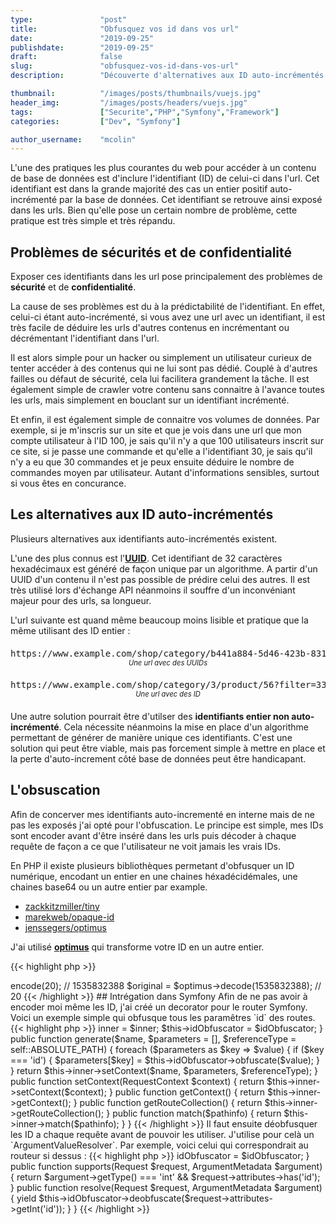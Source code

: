 ```yaml
---
type:               "post"
title:              "Obfusquez vos id dans vos url"
date:               "2019-09-25"
publishdate:        "2019-09-25"
draft:              false
slug:               "obfusquez-vos-id-dans-vos-url"
description:        "Découverte d'alternatives aux ID auto-incrémentés dans les urls et leur mise en place dans le framework Symfony."

thumbnail:          "/images/posts/thumbnails/vuejs.jpg"
header_img:         "/images/posts/headers/vuejs.jpg"
tags:               ["Securite","PHP","Symfony","Framework"]
categories:         ["Dev", "Symfony"]

author_username:    "mcolin"
---
```


L'une des pratiques les plus courantes du web pour accéder à un contenu de base de données est d'inclure l'identifiant (ID) de celui-ci dans l'url. Cet identifiant est dans la grande majorité des cas un entier positif auto-incrémenté par la base de données. Cet identifiant se retrouve ainsi exposé dans les urls. Bien qu'elle pose un certain nombre de problème, cette pratique est très simple et très répandu.

## Problèmes de sécurités et de confidentialité

Exposer ces identifiants dans les url pose principalement des problèmes de **sécurité** et de **confidentialité**.

La cause de ses problèmes est du à la prédictabilité de l'identifiant. En effet, celui-ci étant auto-incrémenté, si vous avez une url avec un identifiant, il est très facile de déduire les urls d'autres contenus en incrémentant ou décrémentant l'identifiant dans l'url.

Il est alors simple pour un hacker ou simplement un utilisateur curieux de tenter accéder à des contenus qui ne lui sont pas dédié. Couplé à d'autres failles ou défaut de sécurité, cela lui facilitera grandement la tâche. Il est également simple de crawler votre contenu sans connaitre à l'avance toutes les urls, mais simplement en bouclant sur un identifiant incrémenté.

Et enfin, il est également simple de connaitre vos volumes de données. Par exemple, si je m'inscris sur un site et que je vois dans une url que mon compte utilisateur à l'ID 100, je sais qu'il n'y a que 100 utilisateurs inscrit sur ce site, si je passe une commande et qu'elle a l'identifiant 30, je sais qu'il n'y a eu que 30 commandes et je peux ensuite déduire le nombre de commandes moyen par utilisateur. Autant d'informations sensibles, surtout si vous êtes en concurance.

## Les alternatives aux ID auto-incrémentés

Plusieurs alternatives aux identifiants auto-incrémentés existent.

L'une des plus connus est l'**[UUID](https://fr.wikipedia.org/wiki/Universal_Unique_Identifier)**. Cet identifiant de 32 caractères hexadécimaux est généré de façon unique par un algorithme. A partir d'un UUID d'un contenu il n'est pas possible de prédire celui des autres. Il est très utilisé lors d'échange API néanmoins il souffre d'un inconvéniant majeur pour des urls, sa longueur.

L'url suivante est quand même beaucoup moins lisible et pratique que la même utilisant des ID entier :

<figure>
  <pre>https://www.example.com/shop/category/b441a884-5d46-423b-8317-ddb6f7e3f2fb/product/f0283088-5bd3-4acc-bc42-e6d173d33dd8?filter=165779fc-171d-4f3c-8c60-a2351d6468d3</pre>
  <figcaption>Une url avec des UUIDs</figcaption>
</figure>

<figure>
  <pre>https://www.example.com/shop/category/3/product/56?filter=33</pre>
  <figcaption>Une url avec des ID</figcaption>
</figure>

Une autre solution pourrait être d'utilser des **identifiants entier non auto-incrémenté**. Cela nécessite néanmoins la mise en place d'un algorithme permettant de générer de manière unique ces identifiants. C'est une solution qui peut être viable, mais pas forcement simple à mettre en place et la perte d'auto-increment côté base de données peut être handicapant.

## L'obsuscation

Afin de concerver mes identifiants auto-incrementé en interne mais de ne pas les exposés j'ai opté pour l'obfuscation. Le principe est simple, mes IDs sont encoder avant d'être inséré dans les urls puis décoder à chaque requête de façon a ce que l'utilisateur ne voit jamais les vrais IDs.

En PHP il existe plusieurs bibliothèques permetant d'obfusquer un ID numérique, encodant un entier en une chaines héxadécidémales, une chaines base64 ou un autre entier par example.

* [zackkitzmiller/tiny](https://github.com/zackkitzmiller/tiny-php)
* [marekweb/opaque-id](https://github.com/marekweb/opaque-id)
* [jenssegers/optimus](https://github.com/jenssegers/optimus)

J'ai utilisé [**optimus**](https://github.com/jenssegers/optimus) qui transforme votre ID en un autre entier.

{{< highlight php >}}
<?php
$optimus = new Optimus(1580030173, 59260789, 1163945558);
$encoded = $optimus->encode(20); // 1535832388
$original = $optimus->decode(1535832388); // 20
{{< /highlight >}}


<style type="text/css">
figure figcaption {
  text-align: center;
  font-style: italic;
  font-size: 80%;
}

figure pre {
  margin: 0;
}

figure {
  margin: 20px 0;
}
</style>

## Intrégation dans Symfony

Afin de ne pas avoir à encoder moi même les ID, j'ai créé un decorator pour le router Symfony.

Voici un exemple simple qui obfusque tous les paramêtres `id` des routes.

{{< highlight php >}}
<?php
class IdObfuscatorUrlGenerator implements RouterInterface
{
    private $inner;
    private $idObfuscator;

    public function __construct(RouterInterface $inner, IdObfuscatorInterface $idObfuscator)
    {
        $this->inner = $inner;
        $this->idObfuscator = $idObfuscator;
    }

    public function generate($name, $parameters = [], $referenceType = self::ABSOLUTE_PATH)
    {
        foreach ($parameters as $key => $value) {
            if ($key === 'id') {
                $parameters[$key] = $this->idObfuscator->obfuscate($value);
            }
        }

        return $this->inner->setContext($name, $parameters, $referenceType);
    }

    public function setContext(RequestContext $context)
    {
        return $this->inner->setContext($context);
    }

    public function getContext()
    {
        return $this->inner->getContext();
    }

    public function getRouteCollection()
    {
        return $this->inner->getRouteCollection();
    }

    public function match($pathinfo)
    {
        return $this->inner->match($pathinfo);
    }
}
{{< /highlight >}}

Il faut ensuite déobfusquer les ID a chaque requête avant de pouvoir les utiliser. J'utilise pour celà un `ArgumentValueResolver`.

Par exemple, voici celui qui correspondrait au routeur si dessus :

{{< highlight php >}}
<?php
class ObfuscatedIdResolver implements ArgumentValueResolverInterface
{
    /** @var IdObfuscatorInterface */
    private $idObfuscator;

    public function __construct(IdObfuscatorInterface $idObfuscator)
    {
        $this->idObfuscator = $idObfuscator;
    }

    public function supports(Request $request, ArgumentMetadata $argument)
    {
        return $argument->getType() === 'int' && $request->attributes->has('id');
    }

    public function resolve(Request $request, ArgumentMetadata $argument)
    {
        yield $this->idObfuscator->deobfuscate($request->attributes->getInt('id'));
    }
}
{{< /highlight >}}
